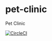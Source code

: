 # pet-clinic
Pet Clinic

[![CircleCI](https://circleci.com/gh/ademdogu/pet-clinic.svg?style=svg)](https://circleci.com/gh/ademdogu/pet-clinic)